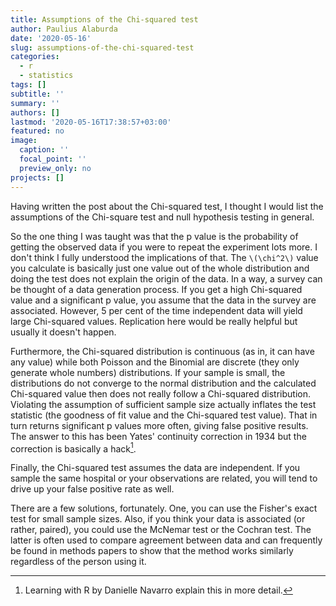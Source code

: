 ```yaml
---
title: Assumptions of the Chi-squared test
author: Paulius Alaburda
date: '2020-05-16'
slug: assumptions-of-the-chi-squared-test
categories:
  - r
  - statistics
tags: []
subtitle: ''
summary: ''
authors: []
lastmod: '2020-05-16T17:38:57+03:00'
featured: no
image:
  caption: ''
  focal_point: ''
  preview_only: no
projects: []
---
```


Having written the post about the Chi-squared test, I thought I would list the assumptions of the Chi-square test and null hypothesis testing in general.

So the one thing I was taught was that the p value is the probability of getting the observed data if you were to repeat the experiment lots more. I don't think I fully understood the implications of that. The `\(\chi^2\)` value you calculate is basically just one value out of the whole distribution and doing the test does not explain the origin of the data. In a way, a survey can be thought of a data generation process. If you get a high Chi-squared value and a significant p value, you assume that the data in the survey are associated. However, 5 per cent of the time independent data will yield large Chi-squared values. Replication here would be really helpful but usually it doesn't happen.

Furthermore, the Chi-squared distribution is continuous (as in, it can have any value) while both Poisson and the Binomial are discrete (they only generate whole numbers) distributions. If your sample is small, the distributions do not converge to the normal distribution and the calculated Chi-squared value then does not really follow a Chi-squared distribution. Violating the assumption of sufficient sample size actually inflates the test statistic (the goodness of fit value and the Chi-squared test value). That in turn returns significant p values more often, giving false positive results. The answer to this has been Yates' continuity correction in 1934 but the correction is basically a hack[^1].

Finally, the Chi-squared test assumes the data are independent. If you sample the same hospital or your observations are related, you will tend to drive up your false positive rate as well.

There are a few solutions, fortunately. One, you can use the Fisher's exact test for small sample sizes. Also, if you think your data is associated (or rather, paired), you could use the McNemar test or the Cochran test. The latter is often used to compare agreement between data and can frequently be found in methods papers to show that the method works similarly regardless of the person using it.

[^1]: Learning with R by Danielle Navarro explain this in more detail.
















